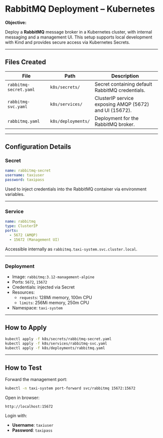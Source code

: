 # RabbitMQ Deployment – Kubernetes

**Objective:**

Deploy a **RabbitMQ** message broker in a Kubernetes cluster, with internal messaging and a management UI. This setup supports local development with Kind and provides secure access via Kubernetes Secrets.

---

## Files Created

| File | Path | Description |
|------|------|-------------|
| `rabbitmq-secret.yaml` | `k8s/secrets/` | Secret containing default RabbitMQ credentials. |
| `rabbitmq-svc.yaml` | `k8s/services/` | ClusterIP service exposing AMQP (5672) and UI (15672). |
| `rabbitmq.yaml` | `k8s/deployments/` | Deployment for the RabbitMQ broker. |

---

## Configuration Details

### Secret

```yaml
name: rabbitmq-secret
username: taxiuser
password: taxipass
```

Used to inject credentials into the RabbitMQ container via environment variables.

---

### Service

```yaml
name: rabbitmq
type: ClusterIP
ports:
  - 5672 (AMQP)
  - 15672 (Management UI)
```

Accessible internally as `rabbitmq.taxi-system.svc.cluster.local`.

---

### Deployment

- Image: `rabbitmq:3.12-management-alpine`
- Ports: `5672`, `15672`
- Credentials: injected via Secret
- Resources:
    - `requests`: 128Mi memory, 100m CPU
    - `limits`: 256Mi memory, 250m CPU
- Namespace: `taxi-system`

---

## How to Apply

```bash
kubectl apply -f k8s/secrets/rabbitmq-secret.yaml
kubectl apply -f k8s/services/rabbitmq-svc.yaml
kubectl apply -f k8s/deployments/rabbitmq.yaml
```

---

## How to Test

Forward the management port:

```bash
kubectl -n taxi-system port-forward svc/rabbitmq 15672:15672
```

Open in browser:

```
http://localhost:15672
```

Login with:

- **Username**: `taxiuser`
- **Password**: `taxipass`